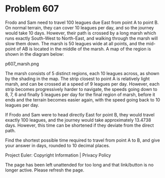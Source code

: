 #   Problem 607

   Frodo and Sam need to travel 100 leagues due East from point A to point B.
   On normal terrain, they can cover 10 leagues per day, and so the journey
   would take 10 days. However, their path is crossed by a long marsh which
   runs exactly South-West to North-East, and walking through the marsh will
   slow them down. The marsh is 50 leagues wide at all points, and the
   mid-point of AB is located in the middle of the marsh. A map of the region
   is shown in the diagram below:

   p607_marsh.png

   The marsh consists of 5 distinct regions, each 10 leagues across, as shown
   by the shading in the map. The strip closest to point A is relatively
   light marsh, and can be crossed at a speed of 9 leagues per day. However,
   each strip becomes progressively harder to navigate, the speeds going down
   to 8, 7, 6 and finally 5 leagues per day for the final region of marsh,
   before it ends and the terrain becomes easier again, with the speed going
   back to 10 leagues per day.

   If Frodo and Sam were to head directly East for point B, they would travel
   exactly 100 leagues, and the journey would take approximately 13.4738
   days. However, this time can be shortened if they deviate from the direct
   path.

   Find the shortest possible time required to travel from point A to B, and
   give your answer in days, rounded to 10 decimal places.

   Project Euler: Copyright Information | Privacy Policy

   The page has been left unattended for too long and that link/button is no
   longer active. Please refresh the page.
